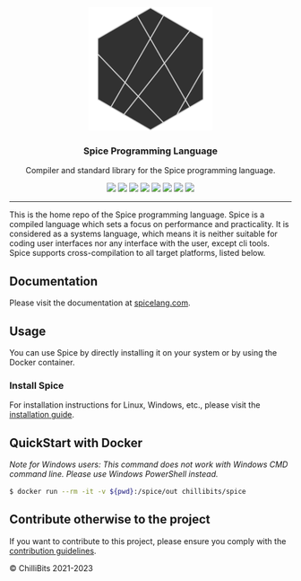 <p align="center">
  <img alt="Spice Logo" src="./docs/docs/static/avatar.png" height="220" />
  <h3 align="center">Spice Programming Language</h3>
  <p align="center">Compiler and standard library for the Spice programming language.</p>
  <p align="center">
    <a target="_blank" href="https://github.com/spicelang/spice/releases/latest"><img src="https://img.shields.io/github/v/release/chillibits/spice?include_prereleases"></a>
    <a target="_blank" href="https://hub.docker.com/r/chillibits/spice"><img src="https://img.shields.io/docker/pulls/chillibits/spice"></a>
    <a target="_blank" href="https://github.com/spicelang/spice/blob/main/.github/workflows/ci-go.yml"><img src="https://github.com/spicelang/spice/actions/workflows/ci-go.yml/badge.svg"></a>
	<a target="_blank" href="https://github.com/spicelang/spice/blob/main/.github/workflows/ci-cpp.yml"><img src="https://github.com/spicelang/spice/actions/workflows/ci-cpp.yml/badge.svg"></a>
	<a target="_blank" href="https://github.com/spicelang/spice/blob/main/.github/workflows/codeql-analysis.yml"><img src="https://github.com/spicelang/spice/actions/workflows/codeql-analysis.yml/badge.svg"></a>
    <a target="_blank" href="https://goreportcard.com/report/github.com/spicelang/spice"><img src="https://goreportcard.com/badge/github.com/spicelang/spice"></a>
    <a target="_blank" href="https://makeapullrequest.com"><img src="https://img.shields.io/badge/PRs-welcome-brightgreen.svg"></a>
    <a target="_blank" href="https://github.com/spicelang/spice/blob/main/LICENSE.md"><img src="https://img.shields.io/github/license/spicelang/spice"></a>
  </p>
</p>

---

This is the home repo of the Spice programming language. Spice is a compiled language which sets a focus on performance and practicality. It is considered as a systems language, which means it is neither suitable for coding user interfaces nor any interface with the user, except cli tools. Spice supports cross-compilation to all target platforms, listed below.

## Documentation
Please visit the documentation at [spicelang.com](https://www.spicelang.com).

## Usage
You can use Spice by directly installing it on your system or by using the Docker container.

### Install Spice
For installation instructions for Linux, Windows, etc., please visit the [installation guide](https://www.spicelang.com/install/linux).

## QuickStart with Docker
*Note for Windows users: This command does not work with Windows CMD command line. Please use Windows PowerShell instead.*

```sh
$ docker run --rm -it -v ${pwd}:/spice/out chillibits/spice
```

## Contribute otherwise to the project
If you want to contribute to this project, please ensure you comply with the [contribution guidelines](https://github.com/spicelang/spice/blob/main/CONTRIBUTING.md).

© ChilliBits 2021-2023